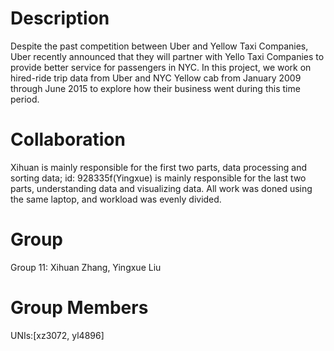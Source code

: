 # Description
Despite the past competition between Uber and Yellow Taxi Companies, Uber recently announced that they will partner with Yello Taxi Companies to provide better service for passengers in NYC. In this project, we work on hired-ride trip data from Uber and NYC Yellow cab from January 2009 through June 2015 to explore how their business went during this time period.

# Collaboration
Xihuan is mainly responsible for the first two parts, data processing and sorting data; id: 928335f(Yingxue) is mainly responsible for the last two parts, understanding data and visualizing data. All work was doned using the same laptop, and workload was evenly divided.

# Group
Group 11: Xihuan Zhang, Yingxue Liu

# Group Members
UNIs:[xz3072, yl4896]

